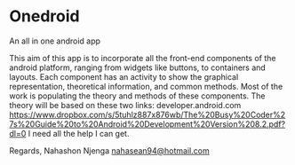 # Onedroid
An all in one android app


This aim of this app is to incorporate all the front-end components of the android platform, ranging from widgets like buttons,
to containers and layouts. Each component has an activity to show the graphical representation, theoretical information, and
common methods. 
Most of the work is populating the theory and methods of these components. The theory will be based on these two links:
developer.android.com
https://www.dropbox.com/s/5tuhlz887x876wb/The%20Busy%20Coder%27s%20Guide%20to%20Android%20Development%20Version%208.2.pdf?dl=0
I need all the help I can get.

Regards,
Nahashon Njenga
nahasean94@hotmail.com
